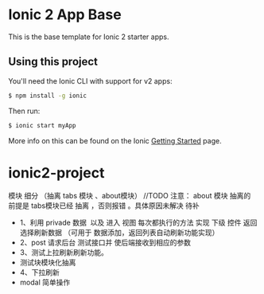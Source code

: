 Ionic 2 App Base
=====================

This is the base template for Ionic 2 starter apps.

## Using this project

You'll need the Ionic CLI with support for v2 apps:

```bash
$ npm install -g ionic
```

Then run:

```bash
$ ionic start myApp
```

More info on this can be found on the Ionic [Getting Started](http://ionicframework.com/docs/v2/getting-started/) page.
# ionic2-project
模块 细分 （抽离 tabs 模块 、about模块）
//TODO
注意： about 模块 抽离的 前提是  tabs模块已经 抽离  ，否则报错 。具体原因未解决 待补 

- 1、利用 privade 数据  以及 进入 视图 每次都执行的方法 实现 下级 控件 返回选择刷新数据 （可用于 数据添加，返回列表自动刷新功能实现）
- 2、post 请求后台 测试接口并 使后端接收到相应的参数 
- 3、测试上拉刷新刷新功能。
-    测试块模块化抽离
- 4、下拉刷新
-    modal 简单操作
